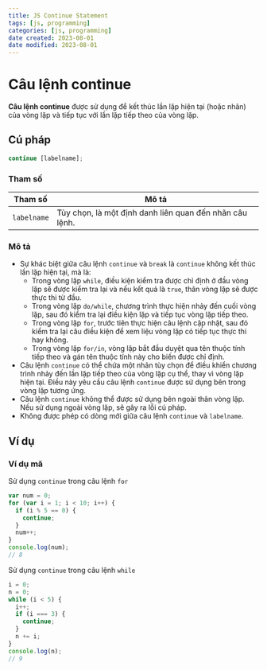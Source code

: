 ```yaml
---
title: JS Continue Statement
tags: [js, programming]
categories: [js, programming]
date created: 2023-08-01
date modified: 2023-08-01
---
```


# Câu lệnh continue

**Câu lệnh continue** được sử dụng để kết thúc lần lặp hiện tại (hoặc nhãn) của vòng lặp và tiếp tục với lần lặp tiếp theo của vòng lặp.

## Cú pháp

```js
continue [labelname];
```

### Tham số

| Tham số     | Mô tả                             |
| ----------- | ---------------------------------- |
| `labelname` | Tùy chọn, là một định danh liên quan đến nhãn câu lệnh. |

### Mô tả

- Sự khác biệt giữa câu lệnh `continue` và `break` là `continue` không kết thúc lần lặp hiện tại, mà là:
  - Trong vòng lặp `while`, điều kiện kiểm tra được chỉ định ở đầu vòng lặp sẽ được kiểm tra lại và nếu kết quả là `true`, thân vòng lặp sẽ được thực thi từ đầu.
  - Trong vòng lặp `do/while`, chương trình thực hiện nhảy đến cuối vòng lặp, sau đó kiểm tra lại điều kiện lặp và tiếp tục vòng lặp tiếp theo.
  - Trong vòng lặp `for`, trước tiên thực hiện câu lệnh cập nhật, sau đó kiểm tra lại câu điều kiện để xem liệu vòng lặp có tiếp tục thực thi hay không.
  - Trong vòng lặp `for/in`, vòng lặp bắt đầu duyệt qua tên thuộc tính tiếp theo và gán tên thuộc tính này cho biến được chỉ định.
- Câu lệnh `continue` có thể chứa một nhãn tùy chọn để điều khiển chương trình nhảy đến lần lặp tiếp theo của vòng lặp cụ thể, thay vì vòng lặp hiện tại. Điều này yêu cầu câu lệnh `continue` được sử dụng bên trong vòng lặp tương ứng.
- Câu lệnh `continue` không thể được sử dụng bên ngoài thân vòng lặp. Nếu sử dụng ngoài vòng lặp, sẽ gây ra lỗi cú pháp.
- Không được phép có dòng mới giữa câu lệnh `continue` và `labelname`.

## Ví dụ

### Ví dụ mã

Sử dụng `continue` trong câu lệnh `for`

```js
var num = 0;
for (var i = 1; i < 10; i++) {
  if (i % 5 == 0) {
    continue;
  }
  num++;
}
console.log(num);
// 8
```

Sử dụng `continue` trong câu lệnh `while`

```js
i = 0;
n = 0;
while (i < 5) {
  i++;
  if (i === 3) {
    continue;
  }
  n += i;
}
console.log(n);
// 9
```
